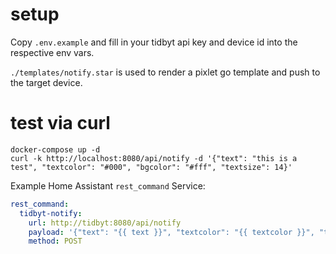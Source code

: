 
# setup
Copy `.env.example` and fill in your tidbyt api key and device id into the respective env vars.

`./templates/notify.star` is used to render a pixlet go template and push to the target device.

# test via curl
```
docker-compose up -d
curl -k http://localhost:8080/api/notify -d '{"text": "this is a test", "textcolor": "#000", "bgcolor": "#fff", "textsize": 14}'
```

Example Home Assistant `rest_command` Service:

```yaml
rest_command:
  tidbyt-notify:
    url: http://tidbyt:8080/api/notify
    payload: '{"text": "{{ text }}", "textcolor": "{{ textcolor }}", "textsize": {{ textsize }}, "bgcolor": "{{ bgcolor }}"}'
    method: POST
```